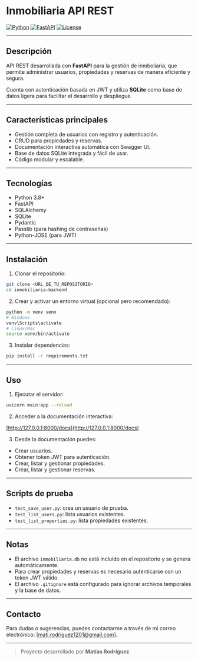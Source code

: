 # Inmobiliaria API REST

[![Python](https://img.shields.io/badge/python-3.8%2B-blue)](https://www.python.org/)
[![FastAPI](https://img.shields.io/badge/FastAPI-v0.95.0-green)](https://fastapi.tiangolo.com/)
[![License](https://img.shields.io/badge/license-MIT-orange.svg)](LICENSE)

---

## Descripción

API REST desarrollada con **FastAPI** para la gestión de inmboliaria, que permite administrar usuarios, propiedades y reservas de manera eficiente y segura.

Cuenta con autenticación basada en JWT y utiliza **SQLite** como base de datos ligera para facilitar el desarrollo y despliegue.

---

## Características principales

- Gestión completa de usuarios con registro y autenticación.
- CRUD para propiedades y reservas.
- Documentación interactiva automática con Swagger UI.
- Base de datos SQLite integrada y fácil de usar.
- Código modular y escalable.

---

## Tecnologías

- Python 3.8+
- FastAPI
- SQLAlchemy
- SQLite
- Pydantic
- Passlib (para hashing de contraseñas)
- Python-JOSE (para JWT)

---

## Instalación

1. Clonar el repositorio:

```bash
git clone <URL_DE_TU_REPOSITORIO>
cd inmobiliaria-backend
```

2. Crear y activar un entorno virtual (opcional pero recomendado):

```bash
python -m venv venv
# Windows
venv\Scripts\activate
# Linux/Mac
source venv/bin/activate
```

3. Instalar dependencias:

```bash
pip install -r requirements.txt
```

---

## Uso

1. Ejecutar el servidor:

```bash
uvicorn main:app --reload
```

2. Acceder a la documentación interactiva:

[http://127.0.0.1:8000/docs](http://127.0.0.1:8000/docs)

3. Desde la documentación puedes:

- Crear usuarios.
- Obtener token JWT para autenticación.
- Crear, listar y gestionar propiedades.
- Crear, listar y gestionar reservas.

---

## Scripts de prueba

- `test_save_user.py`: crea un usuario de prueba.
- `test_list_users.py`: lista usuarios existentes.
- `test_list_properties.py`: lista propiedades existentes.

---

## Notas

- El archivo `inmobiliaria.db` no está incluido en el repositorio y se genera automáticamente.
- Para crear propiedades y reservas es necesario autenticarse con un token JWT válido.
- El archivo `.gitignore` está configurado para ignorar archivos temporales y la base de datos.

---

## Contacto

Para dudas o sugerencias, puedes contactarme a través de mi correo electrónico: [mati.rodriguez1201@gmail.com].

---

> Proyecto desarrollado por **Matías Rodríguez**.
